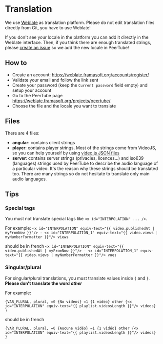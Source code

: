 # Translation

We use [Weblate](https://weblate.org) as translation platform.
Please do not edit translation files directly from Git, you have to use Weblate!

If you don't see your locale in the platform you can add it directly in the Weblate interface.
Then, if you think there are enough translated strings, please [create an issue](https://github.com/Chocobozzz/PeerTube/issues) so we add the new locale in PeerTube!


## How to

 * Create an account: https://weblate.framasoft.org/accounts/register/
 * Validate your email and follow the link sent
 * Create your password (keep the `Current password` field empty) and setup your account
 * Go to the PeerTube page https://weblate.framasoft.org/projects/peertube/
 * Choose the file and the locale you want to translate
 

## Files

There are 4 files:
 * **angular**: contains client strings
 * **player**: contains player strings. 
 Most of the strings come from VideoJS, so you can help yourself by using [video.js JSON files](https://github.com/videojs/video.js/tree/master/lang)
 * **server**: contains server strings (privacies, licences...) and iso639 (languages) strings used by PeerTube to describe the audio language of a particular video.
 It's the reason why these strings should be translated too. There are many strings so do not hesitate to translate only main audio languages.


## Tips

### Special tags

You must not translate special tags like `<x id="INTERPOLATION" ... />`.

For example: 
```<x id="INTERPOLATION" equiv-text="{{ video.publishedAt | myFromNow }}"/> - <x id="INTERPOLATION_1" equiv-text="{{ video.views | myNumberFormatter }}"/> views```

should be in french 
```<x id="INTERPOLATION" equiv-text="{{ video.publishedAt | myFromNow }}"/> - <x id="INTERPOLATION_1" equiv-text="{{ video.views | myNumberFormatter }}"/> vues```


### Singular/plural

For singular/plural translations, you must translate values inside `{` and `}`. **Please don't translate the word *other***

For example:

```{VAR_PLURAL, plural, =0 {No videos} =1 {1 video} other {<x id="INTERPOLATION" equiv-text="{{ playlist.videosLength }}"/> videos} }```

should be in french 

```{VAR_PLURAL, plural, =0 {Aucune vidéo} =1 {1 vidéo} other {<x id="INTERPOLATION" equiv-text="{{ playlist.videosLength }}"/> vidéos} }```
